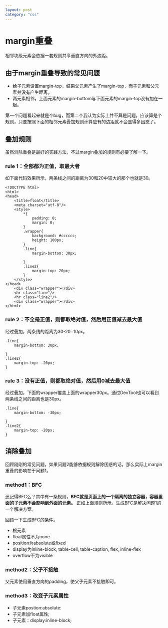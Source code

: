 ```yaml
---
layout: post
category: "css"
---
```


# margin重叠

相邻块级元素会依据一套规则共享垂直方向的外边距。

## 由于margin重叠导致的常见问题

- 给子元素设置margin-top，结果父元素产生了margin-top，而子元素和父元素并没有产生距离。
- 两元素相邻，上面元素的margin-bottom与下面元素的margin-top没有加在一起。

第一个问题看起来就是个bug，而第二个我认为实际上并不算是问题，应该算是个规则，只要按照下面的相邻元素叠加规则计算应有的边距就不会显得多困惑了。

## 叠加规则

虽然消除重叠是最好的实践方法，不过margin叠加的规则有必要了解一下。

### rule 1：全部都为正值，取最大者

如下面代码效果所示，两条线之间的距离为30和20中较大的那个也就是30。

    <!DOCTYPE html>
    <html>
    <head>
        <title>float</title>
        <meta charset="utf-8"/>
        <style>
            *{
                padding: 0;
                margin: 0;
            }
            .wrapper{
                background: #cccccc;
                height: 100px;
            }
            .line{
                margin-bottom: 30px;
    
            }
            .line2{
                margin-top: 20px;
            }
        </style>
    </head>
        <div class="wrapper"></div>
        <hr class="line"/>
        <hr class="line2"/>
        <div class="wrapper"></div>
    </html>

### rule 2：不全是正值，则都取绝对值，然后用正值减去最大值

经过叠加，两条线的距离为30-20=10px。

    .line{
        margin-bottom: 30px;

    }
    .line2{
        margin-top: -20px;
    }

### rule 3：没有正值，则都取绝对值，然后用0减去最大值

经过叠加，下面的wrapper覆盖上面的wrapper30px。通过DevTool也可以看到两条线之间的距离也是30px。

    .line{
        margin-bottom: -30px;

    }
    .line2{
        margin-top: -20px;
    }

## 消除叠加

回顾刚刚的常见问题，如果问题2能够依据规则解除困惑的话，那么实际上margin重叠的影响在于问题1。

### method1：BFC

还记得BFC么？其中有一条规则，**BFC就是页面上的一个隔离的独立容器，容器里面的子元素不会影响到外面的元素。**
正如上面规则所示。生成BFC是解决问题1的一个解决方案。

回顾一下生成BFC的条件。

- 根元素
- float属性不为none
- position为absolute或fixed
- display为inline-block, table-cell, table-caption, flex, inline-flex
- overflow不为visible

### method2：父子不接触

父元素使用垂直方向的padding，使父子元素不接触即可。

### method3：改变子元素属性

- 子元素postion:absolute:
- 子元素加float属性;
- 子元素：display:inline-block;


